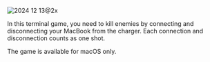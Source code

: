 ![2024 12 13@2x](https://github.com/user-attachments/assets/45cea15c-3b04-4a4c-a799-35bdb82acf34)

In this terminal game, you need to kill enemies by connecting and disconnecting your MacBook from the charger. Each connection and disconnection counts as one shot.

The game is available for macOS only.
